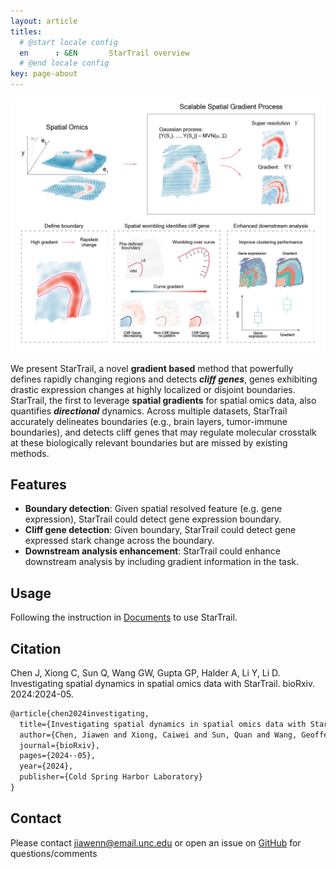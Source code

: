 ```yaml
---
layout: article
titles:
  # @start locale config
  en      : &EN       StarTrail overview
  # @end locale config
key: page-about
---
```


![Overview](doc_data/f1.png)


We present StarTrail, a novel **gradient based** method that powerfully defines rapidly changing regions and detects ***cliff genes***, genes exhibiting drastic expression changes at highly localized or disjoint boundaries. StarTrail, the first to leverage **spatial gradients** for spatial omics data, also quantifies ***directional*** dynamics. Across multiple datasets, StarTrail accurately delineates boundaries (e.g., brain layers, tumor-immune boundaries), and detects cliff genes that may regulate molecular crosstalk at these biologically relevant boundaries but are missed by existing methods. 


## Features

- **Boundary detection**: Given spatial resolved feature (e.g. gene expression), StarTrail could detect gene expression boundary.
- **Cliff gene detection**: Given boundary, StarTrail could detect gene expressed stark change across the boundary.
- **Downstream analysis enhancement**: StarTrail could enhance downstream analysis by including gradient information in the task.

## Usage

Following the instruction in [Documents](docs/01_quick_start) to use StarTrail.

## Citation

Chen J, Xiong C, Sun Q, Wang GW, Gupta GP, Halder A, Li Y, Li D. Investigating spatial dynamics in spatial omics data with StarTrail. bioRxiv. 2024:2024-05.

```tex
@article{chen2024investigating,
  title={Investigating spatial dynamics in spatial omics data with StarTrail},
  author={Chen, Jiawen and Xiong, Caiwei and Sun, Quan and Wang, Geoffery W and Gupta, Gaorav P and Halder, Aritra and Li, Yun and Li, Didong},
  journal={bioRxiv},
  pages={2024--05},
  year={2024},
  publisher={Cold Spring Harbor Laboratory}
}
```


## Contact

Please contact jiawenn@email.unc.edu or open an issue on [GitHub](https://github.com/JiawenChenn/StarTrail) for questions/comments